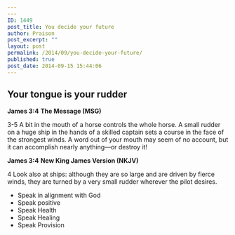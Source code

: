 ```yaml
---
---
ID: 1449
post_title: You decide your future
author: Praison
post_excerpt: ""
layout: post
permalink: /2014/09/you-decide-your-future/
published: true
post_date: 2014-09-15 15:44:06
---
```

<h2>Your tongue is your rudder</h2>
<strong>James 3:4</strong>
<strong> The Message (MSG)</strong>

3-5 A bit in the mouth of a horse controls the whole horse. A small rudder on a huge ship in the hands of a skilled captain sets a course in the face of the strongest winds. A word out of your mouth may seem of no account, but it can accomplish nearly anything—or destroy it!

<strong>James 3:4</strong>
<strong> New King James Version (NKJV)</strong>

4 Look also at ships: although they are so large and are driven by fierce winds, they are turned by a very small rudder wherever the pilot desires.
<ul>
	<li>Speak in alignment with God</li>
	<li>Speak positive</li>
	<li>Speak Health</li>
	<li>Speak Healing</li>
	<li>Speak Provision</li>
</ul>
&nbsp;